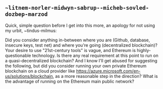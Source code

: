 ## `~litnem-norler-midwyn-sabrup--micheb-sovled-dozbep-marzod`
Quick, simple question before I get into this more, an apology for not using my urbit, ~tindus-milmus:

Did you consider anything in-between where you are (Github, database, insecure keys, test net) and where you're going (decentralized blockchain)? Your desire to use "21st-century tools" is vague, and Ethereum is highly-questionable technology. Is there any real requirement at this point to run on a quasi-decentralized blockchain? And I know I'll get abused for suggesting the following, but did you consider running your own private Ethereum blockchain on a cloud provider like https://azure.microsoft.com/en-us/solutions/blockchain, as a more reasonable step in the direction? What is the advantage of running on the Ethereum main public network?